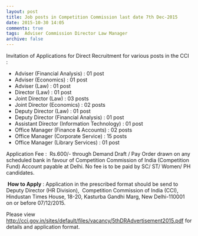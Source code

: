 ```yaml
---
layout: post
title: Job posts in Competition Commission last date 7th Dec-2015   
date: 2015-10-30 14:05
comments: true
tags:  Adviser Commission Director Law Manager 
archive: false
---
```

Invitation of Applications for Direct Recruitment for various posts in the CCI :

- Adviser (Financial Analysis) : 01 post
- Adviser (Economics) : 01 post
- Adviser (Law) : 01 post 
- Director (Law) : 01 post
- Joint Director (Law) : 03 posts
- Joint Director (Economics) : 02 posts 
- Deputy Director (Law) : 01 post
- Deputy Director (Financial Analysis) : 01 post
- Assistant Director (Information Technology) : 01 post
- Office Manager (Finance & Accounts) : 02 posts
- Office Manager (Corporate Service) : 15 posts
- Office Manager (Library Services) : 01 post

Application Fee :  Rs.600/- through Demand Draft / Pay Order drawn on any scheduled bank in favour of Competition Commission of India (Competition Fund) Account payable at Delhi. No fee is to be paid by SC/ ST/ Women/ PH candidates. 

 **How to Apply** : Application in the prescribed format should be send to Deputy Director (HR Division),  Competition Commission of India (CCI), Hindustan Times House, 18-20, Kasturba Gandhi Marg, New Delhi-110001 on or before 07/12/2015.


Please view <http://cci.gov.in/sites/default/files/vacancy/5thDRAdvertisement2015.pdf> for details and application format.




